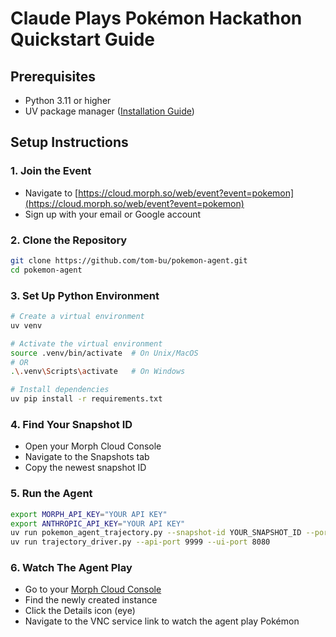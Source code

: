 # Claude Plays Pokémon Hackathon Quickstart Guide

## Prerequisites

-   Python 3.11 or higher
-   UV package manager ([Installation Guide](https://docs.astral.sh/uv/getting-started/installation/))

## Setup Instructions

### 1. Join the Event

-   Navigate to [https://cloud.morph.so/web/event?event=pokemon](https://cloud.morph.so/web/event?event=pokemon)
-   Sign up with your email or Google account

### 2. Clone the Repository

```bash
git clone https://github.com/tom-bu/pokemon-agent.git
cd pokemon-agent

```

### 3. Set Up Python Environment

```bash
# Create a virtual environment
uv venv

# Activate the virtual environment
source .venv/bin/activate  # On Unix/MacOS
# OR
.\.venv\Scripts\activate   # On Windows

# Install dependencies
uv pip install -r requirements.txt

```

### 4. Find Your Snapshot ID

-   Open your Morph Cloud Console
-   Navigate to the Snapshots tab
-   Copy the newest snapshot ID

### 5. Run the Agent

```bash
export MORPH_API_KEY="YOUR API KEY"
export ANTHROPIC_API_KEY="YOUR API KEY"
uv run pokemon_agent_trajectory.py --snapshot-id YOUR_SNAPSHOT_ID --port 9999
uv run trajectory_driver.py --api-port 9999 --ui-port 8080
```

### 6. Watch The Agent Play

-   Go to your [Morph Cloud Console](https://cloud.morph.so/web/instances)
-   Find the newly created instance
-   Click the Details icon (eye)
-   Navigate to the VNC service link to watch the agent play Pokémon

